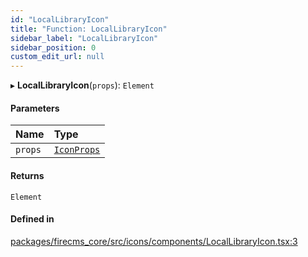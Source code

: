 ```yaml
---
id: "LocalLibraryIcon"
title: "Function: LocalLibraryIcon"
sidebar_label: "LocalLibraryIcon"
sidebar_position: 0
custom_edit_url: null
---
```


▸ **LocalLibraryIcon**(`props`): `Element`

#### Parameters

| Name | Type |
| :------ | :------ |
| `props` | [`IconProps`](../types/IconProps.md) |

#### Returns

`Element`

#### Defined in

[packages/firecms_core/src/icons/components/LocalLibraryIcon.tsx:3](https://github.com/FireCMSco/firecms/blob/d45f3739/packages/firecms_core/src/icons/components/LocalLibraryIcon.tsx#L3)
